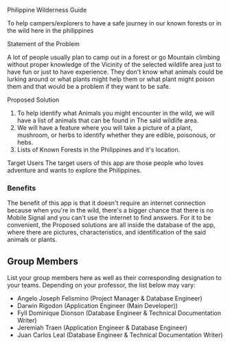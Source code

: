 Philippine Wilderness Guide

To help campers/explorers to have a safe journey in our known forests or in the wild here in the philippines 

Statement of the Problem

A lot of people usually plan to camp out in a forest or go Mountain climbing without proper knowledge of the Vicinity of the selected wildlife area just to have fun or just to have experience. They don't know what animals could be lurking around or what plants might help them or what plant might poison them and that would be a problem if they want to be safe.


Proposed Solution

1. To help identify what Animals you might encounter in the wild, we will have a list of animals that can be found in The said wildlife area.
2. We will have a feature where you will take a picture of a plant, mushroom, or herbs to identify whether they are edible, poisonous, or hebs.
3. Lists of Known Forests in the Philippines and it's location.


Target Users
The target users of this app are those people who loves adventure and wants to explore the Philippines.


### Benefits
The benefit of this app is that it doesn't require an internet connection because when you're in the wild, there's a bigger chance that there is no Mobile Signal and you can't use the internet to find answers. For it to be convenient, the Proposed solutions are all inside the database of the app, where there are pictures, characteristics, and identification of the said animals or plants. 


## Group Members
List your group members here as well as their corresponding designation to your teams. Depending on your professor, the list below may vary:
- Angelo Joseph Felismino (Project Manager & Database Engineer)
- Darwin Rigodon (Application Engineer (Main Developer))
- Fyll Dominique Dionson (Database Engineer & Technical Documentation Writer)
- Jeremiah Traen (Application Engineer & Database Engineer)
- Juan Carlos Leal (Database Engineer & Technical Documentation Writer)
